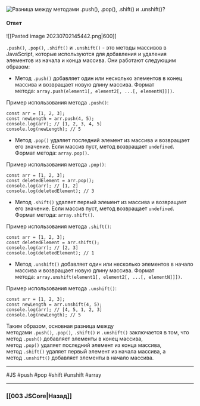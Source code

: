 ![Разница между методами `.push()`, `.pop()`, `.shift()` и `.unshift()`?](https://youtu.be/ngyOYuTrUk8?t=385)

#### Ответ

![[Pasted image 20230702145442.png|600]]

`.push()`, `.pop()`, `.shift()` и `.unshift()` - это методы массивов в JavaScript, которые используются для добавления и удаления элементов из начала и конца массива. Они работают следующим образом:

- Метод `.push()` добавляет один или несколько элементов в конец массива и возвращает новую длину массива. Формат метода: `array.push(element1[, element2[, ...[, elementN]]])`.

Пример использования метода `.push()`:

```
const arr = [1, 2, 3];
const newLength = arr.push(4, 5);
console.log(arr); // [1, 2, 3, 4, 5]
console.log(newLength); // 5
```

- Метод `.pop()` удаляет последний элемент из массива и возвращает его значение. Если массив пуст, метод возвращает `undefined`. Формат метода: `array.pop()`.

Пример использования метода `.pop()`:

```
const arr = [1, 2, 3];
const deletedElement = arr.pop();
console.log(arr); // [1, 2]
console.log(deletedElement); // 3
```

- Метод `.shift()` удаляет первый элемент из массива и возвращает его значение. Если массив пуст, метод возвращает `undefined`. Формат метода: `array.shift()`.

Пример использования метода `.shift()`:

```
const arr = [1, 2, 3];
const deletedElement = arr.shift();
console.log(arr); // [2, 3]
console.log(deletedElement); // 1
```

- Метод `.unshift()` добавляет один или несколько элементов в начало массива и возвращает новую длину массива. Формат метода: `array.unshift(element1[, element2[, ...[, elementN]]])`.

Пример использования метода `.unshift()`:

```
const arr = [1, 2, 3];
const newLength = arr.unshift(4, 5);
console.log(arr); // [4, 5, 1, 2, 3]
console.log(newLength); // 5
```

Таким образом, основная разница между методами `.push()`, `.pop()`, `.shift()` и `.unshift()` заключается в том, что метод `.push()` добавляет элементы в конец массива, метод `.pop()` удаляет последний элемент из конца массива, метод `.shift()` удаляет первый элемент из начала массива, а метод `.unshift()` добавляет элементы в начало массива.

___
#JS #push #pop  #shift #unshift #array

___

### [[003 JSCore|Назад]]